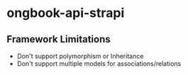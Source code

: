 # ongbook-api-strapi

## Framework Limitations

- Don't support polymorphism or Inheritance
- Don't support multiple models for associations/relations